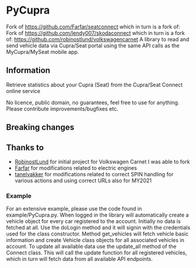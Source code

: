 # PyCupra

Fork of https://github.com/Farfar/seatconnect which in turn is a fork of:
Fork of https://github.com/lendy007/skodaconnect which in turn is a fork of:
https://github.com/robinostlund/volkswagencarnet
A library to read and send vehicle data via Cupra/Seat portal using the same API calls as the MyCupra/MySeat mobile app.

## Information

Retrieve statistics about your Cupra (Seat) from the Cupra/Seat Connect online service

No licence, public domain, no guarantees, feel free to use for anything. Please contribute improvements/bugfixes etc.

## Breaking changes

## Thanks to

- [RobinostLund](https://github.com/robinostlund/volkswagencarnet) for initial project for Volkswagen Carnet I was able to fork
- [Farfar](https://github.com/Farfar) for modifications related to electric engines
- [tanelvakker](https://github.com/tanelvakker) for modifications related to correct SPIN handling for various actions and using correct URLs also for MY2021

### Example

For an extensive example, please use the code found in example/PyCupra.py.
When logged in the library will automatically create a vehicle object for every car registered to the account. Initially no data is fetched at all. Use the doLogin method and it will signin with the credentials used for the class constructor.
Method get_vehicles will fetch vehicle basic information and create Vehicle class objects for all associated vehicles in account.
To update all available data use the update_all method of the Connect class. This will call the update function for all registered vehicles, which in turn will fetch data from all available API endpoints.


